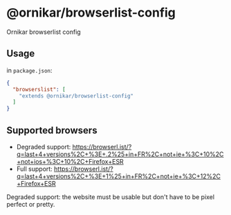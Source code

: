 # @ornikar/browserlist-config

Ornikar browserlist config

## Usage

in `package.json`:

```json
{
  "browserslist": [
    "extends @ornikar/browserlist-config"
  ]
}
```

## Supported browsers

- Degraded support: https://browserl.ist/?q=last+4+versions%2C+%3E+.2%25+in+FR%2C+not+ie+%3C+10%2C+not+ios+%3C+10%2C+Firefox+ESR
- Full support: https://browserl.ist/?q=last+4+versions%2C+%3E+1%25+in+FR%2C+not+ie+%3C+12%2C+Firefox+ESR  

Degraded support: the website must be usable but don't have to be pixel perfect or pretty.
